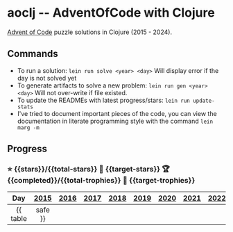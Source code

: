 # aoclj -- AdventOfCode with Clojure

[Advent of Code](http://www.adventofcode.com) puzzle solutions in Clojure (2015 - 2024).

## Commands

* To run a solution: `lein run solve <year> <day>` Will display error if the day is not solved yet
* To generate artifacts to solve a new problem:  `lein run gen <year> <day>` Will not over-write if file existed.
* To update the READMEs with latest progress/stars: `lein run update-stats`
* I've tried to document important pieces of the code, you can
view the documentation in literate programming style with the command `lein marg -m`

## Progress
### :star: {{stars}}/{{total-stars}} :dart: {{target-stars}} :trophy: {{completed}}/{{total-trophies}} :dart: {{target-trophies}}

| Day | [2015](src/aoclj/year_2015) | [2016](src/aoclj/year_2016) | [2017](src/aoclj/year_2017) | [2018](src/aoclj/year_2018) | [2019](src/aoclj/year_2019) | [2020](src/aoclj/year_2020) | [2021](src/aoclj/year_2021) | [2022](src/aoclj/year_2022) | [2023](src/aoclj/year_2023) | [2024](src/aoclj/year_2024) |
|:---:|:-:|:-:|:-:|:-:|:-:|:-:|:-:|:-:|:-:|:-:|
{{ table|safe }}
